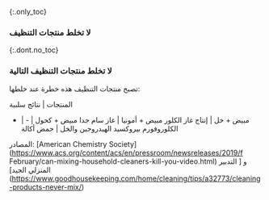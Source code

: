 {:.only_toc} 
 ### لا تخلط منتجات التنظيف 

 {:.dont.no_toc} 
 ### لا تخلط منتجات التنظيف التالية 

 تصبح منتجات التنظيف هذه خطرة عند خلطها: 

 المنتجات | نتائج سلبية 
 - | - 
 مبيض + خل | إنتاج غاز الكلور 
 مبيض + أمونيا | غاز سام جدا 
 مبيض + كحول | الكلوروفورم 
 بيروكسيد الهيدروجين والخل | حمض أكالة 

 المصادر: [American Chemistry Society] (https://www.acs.org/content/acs/en/pressroom/newsreleases/2019/f February/can-mixing-household-cleaners-kill-you-video.html) و [ التدبير المنزلي الجيد] (https://www.goodhousekeeping.com/home/cleaning/tips/a32773/cleaning-products-never-mix/)
